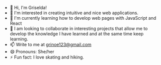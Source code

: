 - 👋 Hi, I'm Griselda!
- 👀 I'm interested in creating intuitive and nice web applications.
- 🌱 I'm currently learning how to develop web pages with JavaScript and React 
- 💞️ I am looking to collaborate in interesting projects that allow me to develop the knowledge I have learned and at the same time keep learning.
- 📫 Write to me at grinoe123@gmail.com
- 😄 Pronouns: She/her 
- ⚡ Fun fact: I love skating and hiking. 
